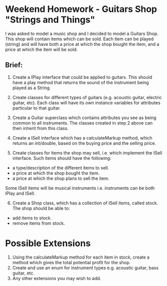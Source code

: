 # Weekend Homework - Guitars Shop "Strings and Things"

I was asked to model a music shop and I decided to model a Guitars Shop. This shop will contain items which can be sold. Each item can be played (string) and will have both a price at which the shop bought the item, and a price at which the item will be sold.

## Brief:

1. Create a IPlay interface that could be applied to guitars. This should have a play method that returns the sound of the instrument being played as a String.

2. Create classes for different types of guitars (e.g. acoustic guitar, electric guitar, etc). Each class will have its own instance variables for attributes particular to that guitar.

3. Create a Guitar superclass which contains attributes you see as being common to all instruments. The classes created in step 2 above can then inherit from this class.

4. Create a ISell interface which has a calculateMarkup method, which returns an int/double, based on the buying price and the selling price.

5. Create classes for items the shop may sell, i.e. which implement the ISell interface. Such items should have the following:
  - a type/description of the different items to sell.
  - a price at which the shop bought the item.
  - a price at which the shop plans to sell the item.

  Some ISell items will be musical instruments i.e. instruments can be both IPlay and ISell.

6. Create a Shop class, which has a collection of ISell items, called stock. The shop should be able to:
  -  add items to stock.
  -  remove items from stock.

# Possible Extensions

1. Using the calculateMarkup method for each item in stock, create a method which gives the total potential profit for the shop.
2. Create and use an enum for instrument types e.g. acoustic guitar, bass guitar, etc.
3. Any other extensions you may wish to add.

